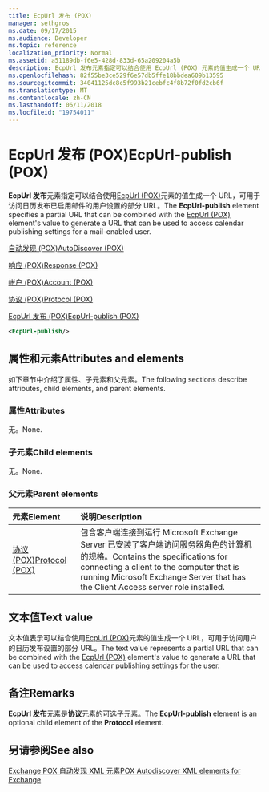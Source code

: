 ```yaml
---
title: EcpUrl 发布 (POX)
manager: sethgros
ms.date: 09/17/2015
ms.audience: Developer
ms.topic: reference
localization_priority: Normal
ms.assetid: a51189db-f6e5-428d-833d-65a209204a5b
description: EcpUrl 发布元素指定可以结合使用 EcpUrl (POX) 元素的值生成一个 URL，可用于访问日历发布已启用邮件的用户设置的部分 URL。
ms.openlocfilehash: 82f55be3ce529f6e57db5ffe18bbdea609b13595
ms.sourcegitcommit: 34041125dc8c5f993b21cebfc4f8b72f0fd2cb6f
ms.translationtype: MT
ms.contentlocale: zh-CN
ms.lasthandoff: 06/11/2018
ms.locfileid: "19754011"
---
```

# <a name="ecpurl-publish-pox"></a><span data-ttu-id="6a461-103">EcpUrl 发布 (POX)</span><span class="sxs-lookup"><span data-stu-id="6a461-103">EcpUrl-publish (POX)</span></span>

<span data-ttu-id="6a461-104">**EcpUrl 发布**元素指定可以结合使用[EcpUrl (POX)](ecpurl-pox.md)元素的值生成一个 URL，可用于访问日历发布已启用邮件的用户设置的部分 URL。</span><span class="sxs-lookup"><span data-stu-id="6a461-104">The **EcpUrl-publish** element specifies a partial URL that can be combined with the [EcpUrl (POX)](ecpurl-pox.md) element's value to generate a URL that can be used to access calendar publishing settings for a mail-enabled user.</span></span> 
  
[<span data-ttu-id="6a461-105">自动发现 (POX)</span><span class="sxs-lookup"><span data-stu-id="6a461-105">AutoDiscover (POX)</span></span>](autodiscover-pox.md)
  
[<span data-ttu-id="6a461-106">响应 (POX)</span><span class="sxs-lookup"><span data-stu-id="6a461-106">Response (POX)</span></span>](response-pox.md)
  
[<span data-ttu-id="6a461-107">帐户 (POX)</span><span class="sxs-lookup"><span data-stu-id="6a461-107">Account (POX)</span></span>](account-pox.md)
  
[<span data-ttu-id="6a461-108">协议 (POX)</span><span class="sxs-lookup"><span data-stu-id="6a461-108">Protocol (POX)</span></span>](protocol-pox.md)
  
[<span data-ttu-id="6a461-109">EcpUrl 发布 (POX)</span><span class="sxs-lookup"><span data-stu-id="6a461-109">EcpUrl-publish (POX)</span></span>](ecpurl-publish-pox.md)
  
```XML
<EcpUrl-publish/>
```

## <a name="attributes-and-elements"></a><span data-ttu-id="6a461-110">属性和元素</span><span class="sxs-lookup"><span data-stu-id="6a461-110">Attributes and elements</span></span>

<span data-ttu-id="6a461-111">如下章节中介绍了属性、子元素和父元素。</span><span class="sxs-lookup"><span data-stu-id="6a461-111">The following sections describe attributes, child elements, and parent elements.</span></span>
  
### <a name="attributes"></a><span data-ttu-id="6a461-112">属性</span><span class="sxs-lookup"><span data-stu-id="6a461-112">Attributes</span></span>

<span data-ttu-id="6a461-113">无。</span><span class="sxs-lookup"><span data-stu-id="6a461-113">None.</span></span>
  
### <a name="child-elements"></a><span data-ttu-id="6a461-114">子元素</span><span class="sxs-lookup"><span data-stu-id="6a461-114">Child elements</span></span>

<span data-ttu-id="6a461-115">无。</span><span class="sxs-lookup"><span data-stu-id="6a461-115">None.</span></span>
  
### <a name="parent-elements"></a><span data-ttu-id="6a461-116">父元素</span><span class="sxs-lookup"><span data-stu-id="6a461-116">Parent elements</span></span>

|<span data-ttu-id="6a461-117">**元素**</span><span class="sxs-lookup"><span data-stu-id="6a461-117">**Element**</span></span>|<span data-ttu-id="6a461-118">**说明**</span><span class="sxs-lookup"><span data-stu-id="6a461-118">**Description**</span></span>|
|:-----|:-----|
|[<span data-ttu-id="6a461-119">协议 (POX)</span><span class="sxs-lookup"><span data-stu-id="6a461-119">Protocol (POX)</span></span>](protocol-pox.md) <br/> |<span data-ttu-id="6a461-120">包含客户端连接到运行 Microsoft Exchange Server 已安装了客户端访问服务器角色的计算机的规格。</span><span class="sxs-lookup"><span data-stu-id="6a461-120">Contains the specifications for connecting a client to the computer that is running Microsoft Exchange Server that has the Client Access server role installed.</span></span>  <br/> |
   
## <a name="text-value"></a><span data-ttu-id="6a461-121">文本值</span><span class="sxs-lookup"><span data-stu-id="6a461-121">Text value</span></span>

<span data-ttu-id="6a461-122">文本值表示可以结合使用[EcpUrl (POX)](ecpurl-pox.md)元素的值生成一个 URL，可用于访问用户的日历发布设置的部分 URL。</span><span class="sxs-lookup"><span data-stu-id="6a461-122">The text value represents a partial URL that can be combined with the [EcpUrl (POX)](ecpurl-pox.md) element's value to generate a URL that can be used to access calendar publishing settings for the user.</span></span> 
  
## <a name="remarks"></a><span data-ttu-id="6a461-123">备注</span><span class="sxs-lookup"><span data-stu-id="6a461-123">Remarks</span></span>

<span data-ttu-id="6a461-124">**EcpUrl 发布**元素是**协议**元素的可选子元素。</span><span class="sxs-lookup"><span data-stu-id="6a461-124">The **EcpUrl-publish** element is an optional child element of the **Protocol** element.</span></span> 
  
## <a name="see-also"></a><span data-ttu-id="6a461-125">另请参阅</span><span class="sxs-lookup"><span data-stu-id="6a461-125">See also</span></span>



[<span data-ttu-id="6a461-126">Exchange POX 自动发现 XML 元素</span><span class="sxs-lookup"><span data-stu-id="6a461-126">POX Autodiscover XML elements for Exchange</span></span>](pox-autodiscover-xml-elements-for-exchange.md)

